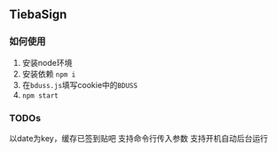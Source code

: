 ## TiebaSign

### 如何使用

1. 安装node环境
2. 安装依赖 `npm i`
3. 在`bduss.js`填写cookie中的`BDUSS`
4. `npm start`

### TODOs

以date为key，缓存已签到贴吧
支持命令行传入参数
支持开机自动后台运行
